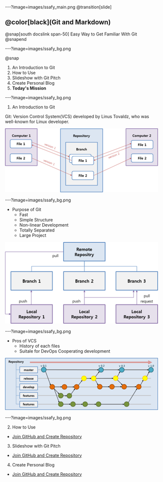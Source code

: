 ---?image=images/ssafy_main.png
@transition[slide]

## @color[black](Git and Markdown)
@snap[south docslink span-50]
Easy Way to Get Familiar With Git
@snapend

---?image=images/ssafy_bg.png

@snap
1. An Introduction to Git
2. How to Use
3. Slideshow with Git Pitch
4. Create Personal Blog
5. **Today's Mission**

---?image=images/ssafy_bg.png

1. An Introduction to Git

Git: Version Control System(VCS) developed by Linus Tovaldz, who was well-known for Linux developer.

![What is Git](images/what_is_git.png)

---?image=images/ssafy_bg.png

* Purpose of Git
  - Fast
  - Simple Structure
  - Non-linear Development
  - Totally Separated
  - Large Project
  
![Purpose of Git](images/purpose_of_git.png)
 
---?image=images/ssafy_bg.png
 
* Pros of VCS
  - History of each files
  - Suitale for DevOps Cooperating development
   
![Pros of VCS](images/pros_of_vcs.png)
 
---?image=images/ssafy_bg.png
 
2. How to Use
  * [Join GitHub and Create Repository](https://nugunacoding.github.io/Join-GitHub)
   
3. Slideshow with Git Pitch
  * [Join GitHub and Create Repository](https://nugunacoding.github.io/Join-GitHub)
  
4. Create Personal Blog
  * [Join GitHub and Create Repository](https://nugunacoding.github.io/Join-GitHub)
